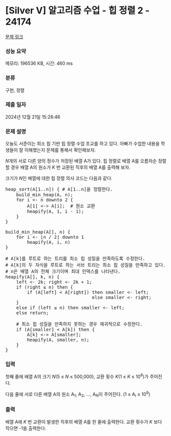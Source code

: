 # [Silver V] 알고리즘 수업 - 힙 정렬 2 - 24174 

[문제 링크](https://www.acmicpc.net/problem/24174) 

### 성능 요약

메모리: 196536 KB, 시간: 460 ms

### 분류

구현, 정렬

### 제출 일자

2024년 12월 21일 15:28:46

### 문제 설명

<p>오늘도 서준이는 최소 힙 기반 힙 정렬 수업 조교를 하고 있다. 아빠가 수업한 내용을 학생들이 잘 이해했는지 문제를 통해서 확인해보자.</p>

<p><em>N</em>개의 서로 다른 양의 정수가 저장된 배열 A가 있다. 힙 정렬로 배열 A를 오름차순 정렬할 경우 배열 A의 원소가 <em>K </em>번 교환된 직후의 배열 A를 출력해 보자.</p>

<p>크기가 <em>N</em>인 배열에 대한 힙 정렬 의사 코드는 다음과 같다.</p>

<pre>heap_sort(A[1..n]) { # A[1..n]을 정렬한다.
    build_min_heap(A, n);
    for i <- n downto 2 {
        A[1] <-> A[i];  # 원소 교환
        heapify(A, 1, i - 1);
    }
}

build_min_heap(A[], n) {
    for i <- ⌊n / 2⌋ downto 1
        heapify(A, i, n)
}

# A[k]를 루트로 하는 트리를 최소 힙 성질을 만족하도록 수정한다.
# A[k]의 두 자식을 루트로 하는 서브 트리는 최소 힙 성질을 만족하고 있다.
# n은 배열 A의 전체 크기이며 최대 인덱스를 나타낸다.
heapify(A[], k, n) {
    left <- 2k; right <- 2k + 1;
    if (right ≤ n) then {
        if (A[left] < A[right]) then smaller <- left;
                                else smaller <- right;
    }
    else if (left ≤ n) then smaller <- left;
    else return;

    # 최소 힙 성질을 만족하지 못하는 경우 재귀적으로 수정한다.
    if (A[smaller] < A[k]) then {
        A[k] <-> A[smaller];
        heapify(A, smaller, n);
    }
}</pre>

### 입력 

 <p>첫째 줄에 배열 A의 크기 <em>N</em>(5 ≤ <em>N</em> ≤ 500,000), 교환 횟수 <em>K</em>(1 ≤ <em>K</em> ≤ 10<sup>8</sup>)가 주어진다.</p>

<p>다음 줄에 서로 다른 배열 A의 원소 A<sub>1</sub>, A<sub>2</sub>, ..., A<sub>N</sub>이 주어진다. (1 ≤ A<sub>i</sub> ≤ 10<sup>9</sup>)</p>

### 출력 

 <p>배열 A에 <em>K </em>번 교환이 발생한 직후의 배열 A를 한 줄에 출력한다. 교환 횟수가 <em>K </em>보다 작으면 -1을 출력한다.</p>

